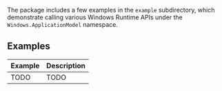 The package includes a few examples in the `example` subdirectory, which
demonstrate calling various Windows Runtime APIs under the
`Windows.ApplicationModel` namespace.

## Examples

| Example | Description |
| ------- | ----------- |
| TODO    | TODO        |
